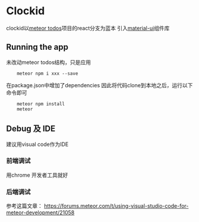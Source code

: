 # Clockid
clockid以[meteor todos](https://github.com/meteor/todos)项目的react分支为蓝本
引入[material-ui](https://github.com/callemall/material-ui)组件库

Running the app
-----------------------------------
未改动meteor todos结构，只是应用

        meteor npm i xxx --save 
在package.json中增加了dependencies
因此将代码clone到本地之后，运行以下命令即可

        meteor npm install
        meteor


Debug 及 IDE
-----------------------------------
建议用visual code作为IDE

### 前端调试
用chrome 开发者工具就好

### 后端调试
参考这篇文章：
<https://forums.meteor.com/t/using-visual-studio-code-for-meteor-development/21058>
